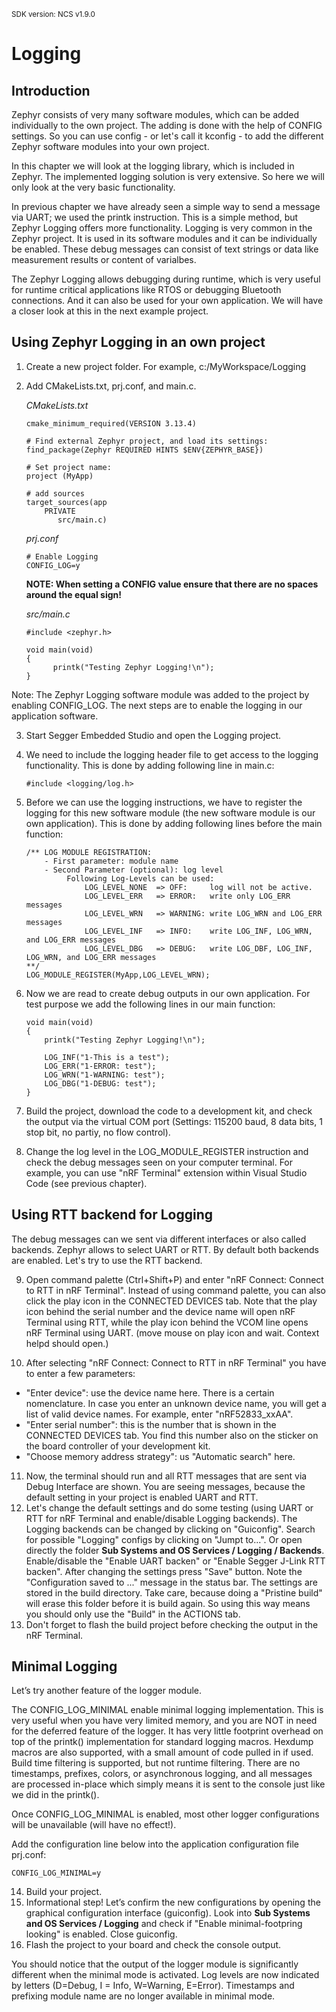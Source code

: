 <sup>SDK version: NCS v1.9.0</sup>

# Logging

## Introduction

Zephyr consists of very many software modules, which can be added individually to the own project. The adding is done with the help of CONFIG settings. 
So you can use config - or let's call it kconfig - to add the different Zephyr software modules into your own project. 

In this chapter we will look at the logging library, which is included in Zephyr. The implemented logging solution is very extensive. 
So here we will only look at the very basic functionality. 

In previous chapter we have already seen a simple way to send a message via UART; we used the printk instruction. This is a simple method, but Zephyr Logging offers more functionality. 
Logging is very common in the Zephyr project. It is used in its software modules and it can be individually be enabled. These debug messages can consist of text strings or data like measurement results or content of varialbes. 

The Zephyr Logging allows debugging during runtime, which is very useful for runtime critical applications like RTOS or debugging Bluetooth connections.
And it can also be used for your own application. We will have a closer look at this in the next example project.

## Using Zephyr Logging in an own project

1) Create a new project folder.  For example,   c:/MyWorkspace/Logging
2) Add CMakeLists.txt, prj.conf, and main.c.

    _CMakeLists.txt_
    
       cmake_minimum_required(VERSION 3.13.4)

       # Find external Zephyr project, and load its settings:
       find_package(Zephyr REQUIRED HINTS $ENV{ZEPHYR_BASE})

       # Set project name:
       project (MyApp)

       # add sources
       target_sources(app 
           PRIVATE 
              src/main.c)

   _prj.conf_
   
       # Enable Logging
       CONFIG_LOG=y
   
   __NOTE: When setting a CONFIG value ensure that there are no spaces around the equal sign!__
   
   _src/main.c_
   
       #include <zephyr.h>

       void main(void)
       {
	         printk("Testing Zephyr Logging!\n");
       }
  
  Note: The Zephyr Logging software module was added to the project by enabling CONFIG_LOG. The next steps are to enable the logging in our application software.
   
3) Start Segger Embedded Studio and open the Logging project.
4) We need to include the logging header file to get access to the logging functionality. This is done by adding following line in main.c:

       #include <logging/log.h>
5) Before we can use the logging instructions, we have to register the logging for this new software module (the new software module is our own application). This is done by adding following lines before the main function:

       /** LOG MODULE REGISTRATION:
           - First parameter: module name
           - Second Parameter (optional): log level
                Following Log-Levels can be used:
                    LOG_LEVEL_NONE  => OFF:     log will not be active. 
                    LOG_LEVEL_ERR   => ERROR:   write only LOG_ERR messages
                    LOG_LEVEL_WRN   => WARNING: write LOG_WRN and LOG_ERR messages
                    LOG_LEVEL_INF   => INFO:    write LOG_INF, LOG_WRN, and LOG_ERR messages
                    LOG_LEVEL_DBG   => DEBUG:   write LOG_DBF, LOG_INF, LOG_WRN, and LOG_ERR messages
       **/
       LOG_MODULE_REGISTER(MyApp,LOG_LEVEL_WRN);
6) Now we are read to create debug outputs in our own application. For test purpose we add the following lines in our main function:

       void main(void)
       {
           printk("Testing Zephyr Logging!\n");

           LOG_INF("1-This is a test");
           LOG_ERR("1-ERROR: test");
           LOG_WRN("1-WARNING: test");
           LOG_DBG("1-DEBUG: test");
       }
7) Build the project, download the code to a development kit, and check the output via the virtual COM port (Settings: 115200 baud, 8 data bits, 1 stop bit, no partiy, no flow control).
8) Change the log level in the LOG_MODULE_REGISTER instruction and check the debug messages seen on your computer terminal. For example, you can use "nRF Terminal" extension within Visual Studio Code (see previous chapter).       
 

## Using RTT backend for Logging

The debug messages can we sent via different interfaces or also called backends. Zephyr allows to select UART or RTT. By default both backends are enabled. Let's try to use the RTT backend. 

9) Open command palette (Ctrl+Shift+P) and enter "nRF Connect: Connect to RTT in nRF Terminal". Instead of using command palette, you can also click the play icon in the CONNECTED DEVICES tab. Note that the play icon behind the serial number and the device name will open nRF Terminal using RTT, while the play icon behind the VCOM line opens nRF Terminal using UART. (move mouse on play icon and wait. Context helpd should open.)

10) After selecting "nRF Connect: Connect to RTT in nRF Terminal" you have to enter a few parameters:
- "Enter device": use the device name here. There is a certain nomenclature. In case you enter an unknown device name, you will get a list of valid device names. For example, enter "nRF52833_xxAA".
- "Enter serial number": this is the number that is shown in the CONNECTED DEVICES tab. You find this number also on the sticker on the board controller of your development kit.
- "Choose memory address strategy": us "Automatic search" here.

11) Now, the terminal should run and all RTT messages that are sent via Debug Interface are shown. You are seeing messages, because the default setting in your project is enabled UART and RTT. 
12) Let's change the default settings and do some testing (using UART or RTT for nRF Terminal and enable/disable Logging backends). The Logging backends can be changed by clicking on "Guiconfig". Search for possible "Logging" configs by clicking on "Jumpt to...". Or open directly the folder __Sub Systems and OS Services / Logging / Backends__. Enable/disable the "Enable UART backen" or "Enable Segger J-Link RTT backen". After changing the settings press "Save" button. Note the "Configuration saved to ..." message in the status bar. The settings are stored in the build directory. Take care, because doing a "Pristine build" will erase this folder before it is build again. So using this way means you should only use the "Build" in the ACTIONS tab. 
13) Don't forget to flash the build project before checking the output in the nRF Terminal.


## Minimal Logging 

Let’s try another feature of the logger module.

The CONFIG_LOG_MINIMAL enable minimal logging implementation. This is very useful when you have very limited memory, and you are NOT in need for 
the deferred feature of the logger. It has very little footprint overhead on top of the printk() implementation for standard logging macros. 
Hexdump macros are also supported, with a small amount of code pulled in if used. Build time filtering is supported, but not runtime filtering. 
There are no timestamps, prefixes, colors, or asynchronous logging, and all messages are processed in-place which simply means it is sent to the 
console just like we did in the printk().

Once CONFIG_LOG_MINIMAL is enabled, most other logger configurations will be unavailable (will have no effect!).

Add the configuration line below into the application configuration file prj.conf: 

    CONFIG_LOG_MINIMAL=y

14) Build your project.
15) Informational step! Let’s confirm the new configurations by opening the graphical configuration interface (guiconfig). Look into __Sub Systems and OS Services / Logging__ and check if "Enable minimal-footpring looking" is enabled. Close guiconfig.
16) Flash the project to your board and check the console output.

You should notice that the output of the logger module is significantly different when the minimal mode is activated. Log levels are now indicated by letters (D=Debug, I = Info, W=Warning, E=Error). Timestamps and prefixing module name are no longer available in minimal mode.
